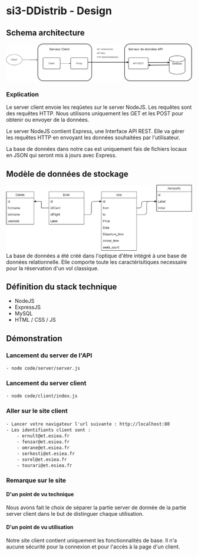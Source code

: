 # si3-DDistrib - Design

## Schema architecture
<img src="./assets/schema_architecture.png" with="100px" />

### Explication
Le server client envoie les reqûetes sur le server NodeJS. Les requêtes sont des requêtes HTTP. Nous utilisons uniquement les GET et les POST pour obtenir ou envoyer de la données.

Le server NodeJS contient Express, une Interface API REST. Elle va gérer les requêtes HTTP en envoyant les données souhaitées par l'utilisateur.

La base de données dans notre cas est uniquement fais de fichiers locaux en JSON qui seront mis à jours avec Express.


## Modèle de données de stockage
<img src="./assets/data_model.png" with="100px" />
La base de données a été créé dans l'optique d'être intégré à une base de données relationnelle.
Elle comporte toute les caractérisitiques necessaire pour la réservation d'un vol classique.


## Définition du stack technique
- NodeJS 
- ExpressJS
- MySQL
- HTML / CSS / JS

## Démonstration
### Lancement du server de l'API
	- node code/server/server.js

### Lancement du server client
	- node code/client/index.js

### Aller sur le site client
	- Lancer votre navigateur l'url suivante : http://localhost:80
	- Les identifiants client sont :
		- ernult@et.esiea.fr
		- fenzar@et.esiea.fr
		- omrane@et.esiea.fr
		- serkesti@et.esiea.fr
		- sorel@et.esiea.fr
		- tourari@et.esiea.fr

### Remarque sur le site
#### D'un point de vu technique
Nous avons fait le choix de séparer la partie server de donnée de la partie server client dans le but de distinguer chaque utilisation.

#### D'un point de vu utilisation
Notre site client contient uniquement les fonctionnalités de base. Il n'a aucune sécurité pour la connexion et pour l'accès à la page d'un client.